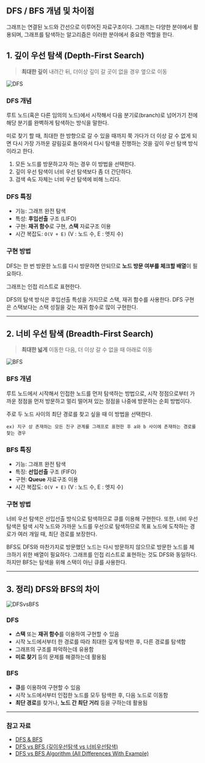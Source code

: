 ## DFS / BFS 개념 및 차이점
그래프는 연결된 노드와 간선으로 이루어진 자료구조이다. 그래프는 다양한 분야에서 활용되며, 그래프를 탐색하는 알고리즘은 이러한 분야에서 중요한 역할을 한다.

## 1. 깊이 우선 탐색 (Depth-First Search)
>
> **최대한 깊이** 내려간 뒤, 더이상 깊이 갈 곳이 없을 경우 옆으로 이동
>

![DFS](https://github.com/user-attachments/assets/e55c8189-6e80-4060-858d-88783c92def5)

### DFS 개념
루트 노드(혹은 다른 임의의 노드)에서 시작해서 다음 분기로(branch)로 넘어가기 전에 해당 분기를 완벽하게 탐색하는 방식을 말한다.

미로 찾기 할 때, 최대한 한 방향으로 갈 수 있을 때까지 쭉 가다가 더 이상 갈 수 없게 되면 다시 가장 가까운 갈림길로 돌아와서 다시 탐색을 진행하는 것을 깊이 우선 탐색 방식이라고 한다.

1) 모든 노드를 방문하고자 하는 경우 이 방법을 선택한다.
2) 깊이 우선 탐색이 너비 우선 탐색보다 좀 더 간단하다.
3) 검색 속도 자체는 너비 우선 탐색에 비해 느리다.

### DFS 특징
- 기능: 그래프 완전 탐색
- 특성: **후입선출** 구조 (LIFO)
- 구현: **재귀 함수**로 구현, **스택** 자료구조 이용
- 시간 복잡도: `O(V + E)` (V : 노드 수, E : 엣지 수)

### 구현 방법
DFS는 한 번 방문한 노드를 다시 방문하면 안되므로 **노드 방문 여부를 체크할 배열**이 필요하다.

그래프는 인접 리스트로 표현한다.

DFS의 탐색 방식은 후입선출 특성을 가지므로 스택, 재귀 함수를 사용한다. DFS 구현은 스택보다는 스택 성질을 갖는 재귀 함수로 많이 구현한다.

--- 

## 2. 너비 우선 탐색 (Breadth-First Search)
>
> **최대한 넓게** 이동한 다음, 더 이상 갈 수 없을 때 아래로 이동
>

![BFS](https://github.com/user-attachments/assets/5c9ec55f-1364-4317-993b-147f90146b29)

### BFS 개념
루트 노드에서 시작해서 인접한 노드를 먼저 탐색하는 방법으로, 시작 정점으로부터 가까운 정점을 먼저 방문하고 멀리 떨어져 있는 정점을 나중에 방문하는 순회 방법이다.

주로 두 노드 사이의 최단 경로를 찾고 싶을 때 이 방법을 선택한다.
```plain text
ex) 지구 상 존재하는 모든 친구 관계를 그래프로 표현한 후 a와 b 사이에 존재하는 경로를 찾는 경우
```

### BFS 특징
- 기능: 그래프 완전 탐색
- 특징: **선입선출** 구조 (FIFO)
- 구현: **Queue** 자료구조 이용
- 시간 복잡도: `O(V + E)` (V : 노드 수, E : 엣지 수)

### 구현 방법
너비 우선 탐색은 선입선출 방식으로 탐색하므로 큐를 이용해 구현한다. 또한, 너비 우선 탐색은 탐색 시작 노드와 가까운 노드를 우선으로 탐색하므로 목표 노드에 도착하는 경로가 여러 개일 때, 최단 경로를 보장한다.

BFS도 DFS와 마찬가지로 방문했던 노드는 다시 방문하지 않으므로 방문한 노드를 체크하기 위한 배열이 필요하다. 그래프를 인접 리스트로 표현하는 것도 DFS와 동일하다. 하지만 BFS는 탐색을 위해 스택이 아닌 큐를 사용한다.

---

## 3. 정리) DFS와 BFS의 차이
![DFSvsBFS](https://github.com/user-attachments/assets/a232d387-4bc4-4f3f-aa55-c2c06bd07116)

### DFS
- **스택** 또는 **재귀 함수**를 이용하여 구현할 수 있음
- 시작 노드에서부터 한 경로를 따라 최대한 깊게 탐색한 후, 다른 경로를 탐색함
- 그래프의 구조를 파악하는데 유용함
- **미로 찾기** 등의 문제를 해결하는데 활용됨

### BFS
- **큐**를 이용하여 구현할 수 있음
- 시작 노드에서부터 인접한 노드를 모두 탐색한 후, 다음 노드로 이동함
- **최단 경로**를 찾거나, **노드 간 최단 거리** 등을 구하는데 활용됨

---

### 참고 자료
- [DFS & BFS](https://velog.io/@joo-chang/DFS-BFS)
- [DFS vs BFS (깊이우선탐색 vs 너비우선탐색)](https://velog.io/@gusdh2/DFS-vs-BFS-%EA%B9%8A%EC%9D%B4%EC%9A%B0%EC%84%A0%ED%83%90%EC%83%89-vs-%EB%84%88%EB%B9%84%EC%9A%B0%EC%84%A0%ED%83%90%EC%83%89)
- [DFS vs BFS Algorithm (All Differences With Example)](https://www.wscubetech.com/resources/dsa/dfs-vs-bfs)

